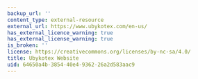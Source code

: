 ```yaml
---
backup_url: ''
content_type: external-resource
external_url: https://www.ubykotex.com/en-us/
has_external_licence_warning: true
has_external_license_warning: true
is_broken: ''
license: https://creativecommons.org/licenses/by-nc-sa/4.0/
title: Ubykotex Website
uid: 64650a4b-3854-40e4-9362-26a2d583aac9
---
```


